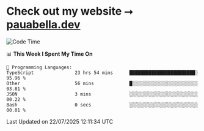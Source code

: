 # Check out my website ⭢ [pauabella.dev](https://pauabella.dev)

<!--START_SECTION:waka-->
![Code Time](http://img.shields.io/badge/Code%20Time-4%2C619%20hrs%2016%20mins-blue)

📊 **This Week I Spent My Time On** 

```text
💬 Programming Languages: 
TypeScript               23 hrs 54 mins      ████████████████████████░   95.96 % 
Other                    56 mins             █░░░░░░░░░░░░░░░░░░░░░░░░   03.81 % 
JSON                     3 mins              ░░░░░░░░░░░░░░░░░░░░░░░░░   00.22 % 
Bash                     0 secs              ░░░░░░░░░░░░░░░░░░░░░░░░░   00.01 % 
```


 Last Updated on 22/07/2025 12:11:34 UTC
<!--END_SECTION:waka-->
